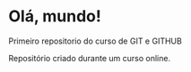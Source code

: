 # Olá, mundo!
 Primeiro repositorio do curso de GIT e GITHUB

 Repositório criado durante um curso online.
